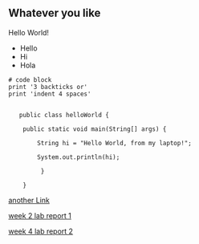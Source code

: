 ## Whatever you like
  Hello World!
         
  * Hello
  * Hi
  * Hola
 
```
# code block
print '3 backticks or'
print 'indent 4 spaces'
```
         
```
 
   public class helloWorld {
   
    public static void main(String[] args) {
    
        String hi = "Hello World, from my laptop!";
        
        System.out.println(hi);
        
         }
    
    }
```

[another Link](https://titan2142.github.io/cse15l-lab-reports/another)

[week 2 lab report 1](https://titan2142.github.io/cse15l-lab-reports/lab-report-1-week-%202)

[week 4 lab report 2](https://titan2142.github.io/cse15l-lab-reports/lab-report-2-week-4.html)
